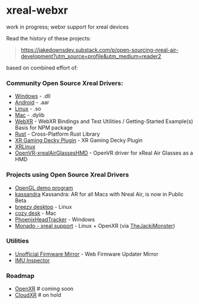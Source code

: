 # xreal-webxr

work in progress; webxr support for xreal devices

Read the history of these projects:

> https://jakedownsdev.substack.com/p/open-sourcing-nreal-air-development?utm_source=profile&utm_medium=reader2

based on combined effort of:

### Community Open Source Xreal Drivers:

- [Windows](https://github.com/MSmithDev/AirAPI_Windows) - .dll
- [Android](https://github.com/SARankDirector-Minecraft/XR-android-driver) - .aar
- [Linux](https://gitlab.com/TheJackiMonster/nrealAirLinuxDriver) - .so
- [Mac](https://gitlab.com/DanBurkhardt/nrealAirLinuxDriver/-/tree/main) - .dylib
- [WebXR](https://github.com/jakedowns/xreal-webxr) - WebXR Bindings and Test Utilities / Getting-Started Example(s) Basis for NPM package
- [Rust](https://github.com/badicsalex/ar-drivers-rs) - Cross-Platform Rust Library
- [XR Gaming Decky Plugin](https://github.com/wheaney/decky-XRGaming) - XR Gaming Decky Plugin
- [XRLinux](https://github.com/wheaney/XRLinuxDriver)
- [OpenVR-xrealAirGlassesHMD](https://github.com/wheaney/OpenVR-xrealAirGlassesHMD) - OpenVR driver for xReal Air Glasses as a HMD

### Projects using Open Source Xreal Drivers

- [OpenGL demo program](https://github.com/abls/real-air)
- [kassandra](https://www.youtube.com/watch?v=7pH2VvUTZIQ) Kassandra: AR for all Macs with Nreal Air, is now in Public Beta
- [breezy desktop](https://github.com/wheaney/breezy-desktop) - Linux
- [cozy desk](https://cozydesk.space/download/) - Mac
- [PhoenixHeadTracker](https://github.com/iVideoGameBoss/PhoenixHeadTracker/releases) - Windows
- [Monado - xreal support](https://gitlab.freedesktop.org/monado/monado/-/tree/main/src/xrt/drivers/nreal_air) - Linux + OpenXR (via [TheJackiMonster](https://gitlab.com/TheJackiMonster))

### Utilities

- [Unofficial Firmware Mirror](https://air.msmithdev.com/) - Web Firmware Updater Mirror
- [IMU Inspector](https://github.com/abls/imu-inspector) 



### Roadmap

- [OpenXR](#coming-soon) # coming soon
- [CloudXR](#on-hold) # on hold


